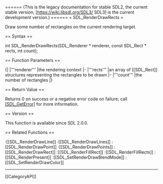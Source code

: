 ====== (This is the legacy documentation for stable SDL2, the current stable version; [https://wiki.libsdl.org/SDL3/ SDL3] is the current development version.) ======
= SDL_RenderDrawRects =

Draw some number of rectangles on the current rendering target.

== Syntax ==

<syntaxhighlight lang='c'>
int SDL_RenderDrawRects(SDL_Renderer * renderer,
                        const SDL_Rect * rects,
                        int count);
</syntaxhighlight>

== Function Parameters ==

{|
|'''renderer'''
|the rendering context
|-
|'''rects'''
|an array of [[SDL_Rect]] structures representing the rectangles to be drawn
|-
|'''count'''
|the number of rectangles
|}

== Return Value ==

Returns 0 on success or a negative error code on failure; call
[[SDL_GetError]]() for more information.

== Version ==

This function is available since SDL 2.0.0.

== Related Functions ==

:[[SDL_RenderDrawLine]]
:[[SDL_RenderDrawLines]]
:[[SDL_RenderDrawPoint]]
:[[SDL_RenderDrawPoints]]
:[[SDL_RenderDrawRect]]
:[[SDL_RenderFillRect]]
:[[SDL_RenderFillRects]]
:[[SDL_RenderPresent]]
:[[SDL_SetRenderDrawBlendMode]]
:[[SDL_SetRenderDrawColor]]

----
[[CategoryAPI]]


